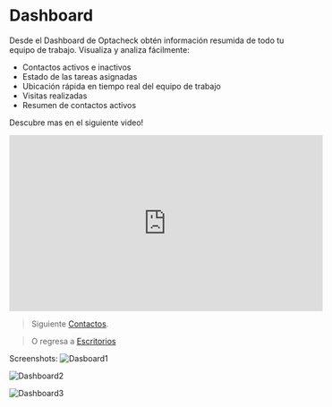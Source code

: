 # Dashboard 

Desde el Dashboard de Optacheck obtén información resumida de todo tu equipo de trabajo. Visualiza y analiza fácilmente:

- Contactos activos e inactivos 
- Estado de las tareas asignadas
- Ubicación rápida en tiempo real del equipo de trabajo
- Visitas realizadas
- Resumen de contactos activos

Descubre mas en el siguiente video!
<iframe width="560" height="315" src="https://www.youtube.com/embed/BCJ2c7hJB_U" frameborder="0" allow="accelerometer; autoplay; encrypted-media; gyroscope; picture-in-picture" allowfullscreen></iframe>

> Siguiente [Contactos](/v1/web-app/basico/contactos.html).

> O regresa a [Escritorios](/v1/web-app/basico/escritorios.html)

Screenshots: 
![Dasboard1](https://hook-docs.s3.amazonaws.com/images/dashboard1.png)

![Dashboard2](https://hook-docs.s3.amazonaws.com/images/dashboard2.PNG)

![Dashboard3](https://hook-docs.s3.amazonaws.com/images/dashboard3.png)
<!--stackedit_data:
eyJoaXN0b3J5IjpbMzg3NDE1OTgsLTEwMDAyMDYwMzQsLTIwNj
A5NDk1LDQ4MDcyNDI2NywtMTI2NDkyMTc1NF19
-->